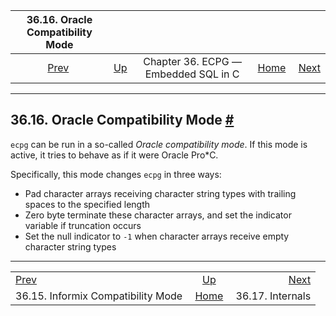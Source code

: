 <!--?xml version="1.0" encoding="UTF-8" standalone="no"?-->

|                     36.16. Oracle Compatibility Mode                    |                                                        |                                      |                                                       |                                               |
| :---------------------------------------------------------------------: | :----------------------------------------------------- | :----------------------------------: | ----------------------------------------------------: | --------------------------------------------: |
| [Prev](ecpg-informix-compat.html "36.15. Informix Compatibility Mode")  | [Up](ecpg.html "Chapter 36. ECPG — Embedded SQL in C") | Chapter 36. ECPG — Embedded SQL in C | [Home](index.html "PostgreSQL 17devel Documentation") |  [Next](ecpg-develop.html "36.17. Internals") |

***

## 36.16. Oracle Compatibility Mode [#](#ECPG-ORACLE-COMPAT)

`ecpg` can be run in a so-called *Oracle compatibility mode*. If this mode is active, it tries to behave as if it were Oracle Pro\*C.

Specifically, this mode changes `ecpg` in three ways:

*   Pad character arrays receiving character string types with trailing spaces to the specified length
*   Zero byte terminate these character arrays, and set the indicator variable if truncation occurs
*   Set the null indicator to `-1` when character arrays receive empty character string types

***

|                                                                         |                                                        |                                               |
| :---------------------------------------------------------------------- | :----------------------------------------------------: | --------------------------------------------: |
| [Prev](ecpg-informix-compat.html "36.15. Informix Compatibility Mode")  | [Up](ecpg.html "Chapter 36. ECPG — Embedded SQL in C") |  [Next](ecpg-develop.html "36.17. Internals") |
| 36.15. Informix Compatibility Mode                                      |  [Home](index.html "PostgreSQL 17devel Documentation") |                              36.17. Internals |
